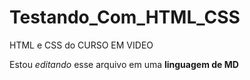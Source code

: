# Testando_Com_HTML_CSS
 HTML e CSS do CURSO EM VIDEO

 Estou *editando* esse arquivo em uma **linguagem de MD**
